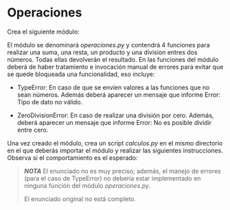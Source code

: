 # Operaciones

Crea el siguiente módulo:

El módulo se denominará *_operaciones.py_* y contendrá 4 funciones
para realizar una suma, una resta, un producto y una division
entres dos números. Todas ellas devolverán el resultado.
En las funciones del módulo deberá de haber tratamiento e
invocación manual de errores para evitar que se quede bloqueada
una funcionalidad, eso incluye:

* TypeError: En caso de que se envíen valores a las funciones
que no sean números. Además deberá aparecer un mensaje que
informe Error: Tipo de dato no válido.

* ZeroDivisionError: En caso de realizar una división por cero.
Además, deberá aparecer un mensaje que informe Error: No es
posible dividir entre cero.

Una vez creado el módulo, crea un script *_calculos.py_* en el mismo
directorio en el que deberás importar el módulo y realizar las
siguientes instrucciones. Observa si el comportamiento es el
esperado:


> **_NOTA_**
> El enunciado no es muy preciso; además, el manejo de errores 
> (para el caso de TypeError) no debería estar implementado en ninguna
> función del módulo *_operaciones.py_*.
>
> El enunciado original no está completo.